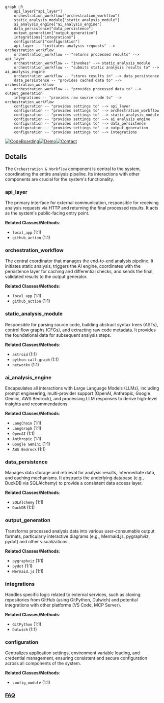 ```mermaid
graph LR
    api_layer["api_layer"]
    orchestration_workflow["orchestration_workflow"]
    static_analysis_module["static_analysis_module"]
    ai_analysis_engine["ai_analysis_engine"]
    data_persistence["data_persistence"]
    output_generation["output_generation"]
    integrations["integrations"]
    configuration["configuration"]
    api_layer -- "initiates analysis requests" --> orchestration_workflow
    orchestration_workflow -- "returns processed results" --> api_layer
    orchestration_workflow -- "invokes" --> static_analysis_module
    orchestration_workflow -- "submits static analysis results to" --> ai_analysis_engine
    orchestration_workflow -- "stores results in" --> data_persistence
    data_persistence -- "provides cached data to" --> orchestration_workflow
    orchestration_workflow -- "provides processed data to" --> output_generation
    integrations -- "provides raw source code to" --> orchestration_workflow
    configuration -- "provides settings to" --> api_layer
    configuration -- "provides settings to" --> orchestration_workflow
    configuration -- "provides settings to" --> static_analysis_module
    configuration -- "provides settings to" --> ai_analysis_engine
    configuration -- "provides settings to" --> data_persistence
    configuration -- "provides settings to" --> output_generation
    configuration -- "provides settings to" --> integrations
```

[![CodeBoarding](https://img.shields.io/badge/Generated%20by-CodeBoarding-9cf?style=flat-square)](https://github.com/CodeBoarding/GeneratedOnBoardings)[![Demo](https://img.shields.io/badge/Try%20our-Demo-blue?style=flat-square)](https://www.codeboarding.org/demo)[![Contact](https://img.shields.io/badge/Contact%20us%20-%20contact@codeboarding.org-lightgrey?style=flat-square)](mailto:contact@codeboarding.org)

## Details

The `Orchestration & Workflow` component is central to the system, coordinating the entire analysis pipeline. Its interactions with other components are crucial for the system's functionality.

### api_layer
The primary interface for external communication, responsible for receiving analysis requests via HTTP and returning the final processed results. It acts as the system's public-facing entry point.


**Related Classes/Methods**:

- `local_app` (1:1)
- `github_action` (1:1)


### orchestration_workflow
The central coordinator that manages the end-to-end analysis pipeline. It initiates static analysis, triggers the AI engine, coordinates with the persistence layer for caching and differential checks, and sends the final, validated results to the output generator.


**Related Classes/Methods**:

- `local_app` (1:1)
- `github_action` (1:1)


### static_analysis_module
Responsible for parsing source code, building abstract syntax trees (ASTs), control flow graphs (CFGs), and extracting raw code metadata. It provides the foundational data for subsequent analysis steps.


**Related Classes/Methods**:

- `astroid` (1:1)
- `python-call-graph` (1:1)
- `networkx` (1:1)


### ai_analysis_engine
Encapsulates all interactions with Large Language Models (LLMs), including prompt engineering, multi-provider support (OpenAI, Anthropic, Google Gemini, AWS Bedrock), and processing LLM responses to derive high-level insights and recommendations.


**Related Classes/Methods**:

- `LangChain` (1:1)
- `LangGraph` (1:1)
- `OpenAI` (1:1)
- `Anthropic` (1:1)
- `Google Gemini` (1:1)
- `AWS Bedrock` (1:1)


### data_persistence
Manages data storage and retrieval for analysis results, intermediate data, and caching mechanisms. It abstracts the underlying database (e.g., DuckDB via SQLAlchemy) to provide a consistent data access layer.


**Related Classes/Methods**:

- `SQLAlchemy` (1:1)
- `DuckDB` (1:1)


### output_generation
Transforms processed analysis data into various user-consumable output formats, particularly interactive diagrams (e.g., Mermaid.js, pygraphviz, pydot) and other visualizations.


**Related Classes/Methods**:

- `pygraphviz` (1:1)
- `pydot` (1:1)
- `Mermaid.js` (1:1)


### integrations
Handles specific logic related to external services, such as cloning repositories from GitHub (using GitPython, Dulwich) and potential integrations with other platforms (VS Code, MCP Server).


**Related Classes/Methods**:

- `GitPython` (1:1)
- `Dulwich` (1:1)


### configuration
Centralizes application settings, environment variable loading, and credential management, ensuring consistent and secure configuration across all components of the system.


**Related Classes/Methods**:

- `config_module` (1:1)




### [FAQ](https://github.com/CodeBoarding/GeneratedOnBoardings/tree/main?tab=readme-ov-file#faq)
